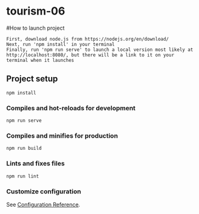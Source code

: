 # tourism-06

#How to launch project
```
First, download node.js from https://nodejs.org/en/download/
Next, run 'npm install' in your terminal
Finally, run 'npm run serve' to launch a local version most likely at http://localhost:8080/, but there will be a link to it on your terminal when it launches
```

## Project setup
```
npm install
```

### Compiles and hot-reloads for development
```
npm run serve
```

### Compiles and minifies for production
```
npm run build
```

### Lints and fixes files
```
npm run lint
```

### Customize configuration
See [Configuration Reference](https://cli.vuejs.org/config/).

